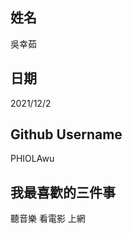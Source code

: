 姓名
----
吳幸茹

日期
----
2021/12/2

Github Username
---------------
PHIOLAwu

我最喜歡的三件事
---------------
聽音樂 看電影 上網